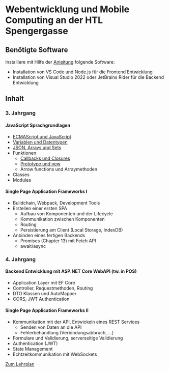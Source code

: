 # Webentwicklung und Mobile Computing an der HTL Spengergasse

## Benötigte Software

Installiere mit Hilfe der [Anleitung](Software_Installation.md) folgende Software:
- Installation von VS Code und Node.js für die Frontend Entwicklung
- Installation von Visual Studio 2022 oder JetBrains Rider für die Backend Entwicklung

## Inhalt 

### 3. Jahrgang

#### JavaScript Sprachgrundlagen
- [ECMAScript und JavaScript](31_JavaScript/10_ECMAscript.md)
- [Variablen und Datentypen](31_JavaScript/20_Variables.md)
- [JSON, Arrays und Sets](31_JavaScript/30_JSON_Arrays.md)
- Funktionen
  - [Callbacks und Closures](31_JavaScript/40_FunctionsCallback.md)
  - [Prototype und new](31_JavaScript/41_FunctionsPrototype.md)
  - Arrow functions und Arraymethoden
- Classes
- Modules

#### Single Page Application Frameworks I
- Buildchain, Webpack, Development Tools
- Erstellen einer ersten SPA 
  - Aufbau von Komponenten und der Lifecycle
  - Kommunikation zwischen Komponenten
  - Routing
  - Persistierung am Client (Local Storage, IndexDB)
- Anbinden eines fertigen Backends 
  - Promises (Chapter 13) mit Fetch API
  - await/async
 
### 4. Jahrgang

#### Backend Entwicklung mit ASP.NET Core WebAPI (tw. in POS)
- Application Layer mit EF Core
- Controller, Requestmethoden, Routing
- DTO Klassen und AutoMapper
- CORS, JWT Authentication

#### Single Page Application Frameworks II
- Kommunikation mit der API, Entwickeln eines REST Services
  - Senden von Daten an die API
  - Fehlerbehandlung (Verbindungsabbruch, …)
- Formulare und Validierung, serverseitige Validierung
- Authentication (JWT)
- State Management
- Echtzeitkommunikation mit WebSockets

[Zum Lehrplan](Lehrplan.md)
